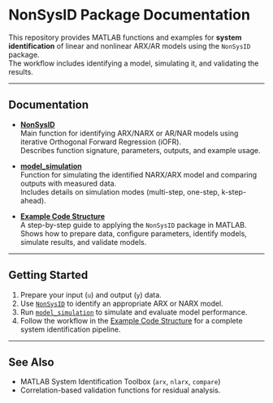 # NonSysID Package Documentation

This repository provides MATLAB functions and examples for **system identification** of linear and nonlinear ARX/AR models using the `NonSysID` package.  
The workflow includes identifying a model, simulating it, and validating the results.

---

## Documentation

- [**NonSysID**](./NonSysID.md)  
  Main function for identifying ARX/NARX or AR/NAR models using iterative Orthogonal Forward Regression (iOFR).  
  Describes function signature, parameters, outputs, and example usage.

- [**model_simulation**](./model_simulation.md)  
  Function for simulating the identified NARX/ARX model and comparing outputs with measured data.  
  Includes details on simulation modes (multi-step, one-step, k-step-ahead).

- [**Example Code Structure**](./Example_code_structure.md)  
  A step-by-step guide to applying the `NonSysID` package in MATLAB.  
  Shows how to prepare data, configure parameters, identify models, simulate results, and validate models.

---

## Getting Started

1. Prepare your input (`u`) and output (`y`) data.  
2. Use [`NonSysID`](./NonSysID.md) to identify an appropriate ARX or NARX model.  
3. Run [`model_simulation`](./model_simulation.md) to simulate and evaluate model performance.  
4. Follow the workflow in the [Example Code Structure](./Example_code_structure.md) for a complete system identification pipeline.  

---

## See Also

- MATLAB System Identification Toolbox (`arx`, `nlarx`, `compare`)  
- Correlation-based validation functions for residual analysis.  

